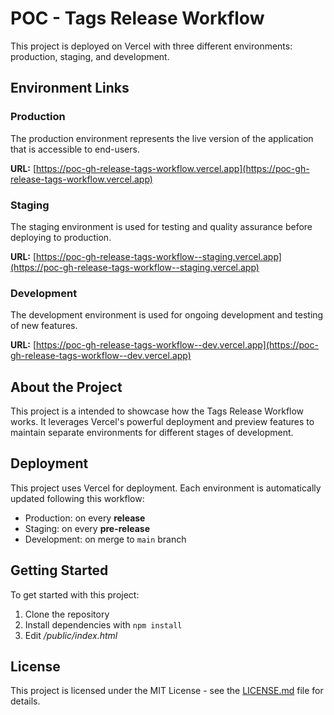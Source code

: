 # POC - Tags Release Workflow

This project is deployed on Vercel with three different environments: production, staging, and development.

## Environment Links

### Production
The production environment represents the live version of the application that is accessible to end-users.

**URL:** [https://poc-gh-release-tags-workflow.vercel.app](https://poc-gh-release-tags-workflow.vercel.app)

### Staging
The staging environment is used for testing and quality assurance before deploying to production.

**URL:** [https://poc-gh-release-tags-workflow--staging.vercel.app](https://poc-gh-release-tags-workflow--staging.vercel.app)

### Development
The development environment is used for ongoing development and testing of new features.

**URL:** [https://poc-gh-release-tags-workflow--dev.vercel.app](https://poc-gh-release-tags-workflow--dev.vercel.app)

## About the Project

This project is a intended to showcase how the Tags Release Workflow works. It leverages Vercel's powerful deployment and preview features to maintain separate environments for different stages of development.

## Deployment

This project uses Vercel for deployment. Each environment is automatically updated following this workflow:

- Production: on every **release**
- Staging: on every **pre-release**
- Development: on merge to `main` branch

## Getting Started

To get started with this project:

1. Clone the repository
2. Install dependencies with `npm install`
3. Edit */public/index.html*

## License

This project is licensed under the MIT License - see the [LICENSE.md](LICENSE.md) file for details.